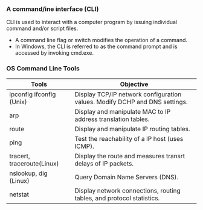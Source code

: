 ### A command/ine interface (CLI)
CLI is used to interact with a computer program by issuing individual command and/or script files.
* A command line flag or switch modifies the operation of a
command.
* In Windows, the CLI is referred to as the command prompt and
is accessed by invoking cmd.exe.

### OS Command Line Tools
| Tools | Objective |
|-------|-----------|
| ipconfig ifconfig (Unix) | Display TCP/IP network configuration values. Modify DCHP and DNS settings. |
| arp | Display and manipulate MAC to IP address translation tables. |
| route |  Display and manipulate IP routing tables. |
| ping | Test the reachability of a lP host (uses ICMP). |
| tracert, traceroute(Linux) | Display the route and measures transrt delays of IP packets. |
| nslookup, dig (Linux) | Query Domain Name Servers (DNS). |
| netstat | Display network connections, routing tables, and protocol statistics. |
